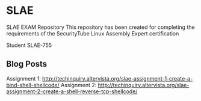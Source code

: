 # SLAE
SLAE EXAM Repository
This repository has been created for completing the requirements of the SecurityTube Linux Assembly Expert certification


Student SLAE-755


## Blog Posts

Assignment 1: http://techinquiry.altervista.org/slae-assignment-1-create-a-bind-shell-shellcode/
Assignment 2: http://techinquiry.altervista.org/slae-assignment-2-create-a-shell-reverse-tcp-shellcode/
